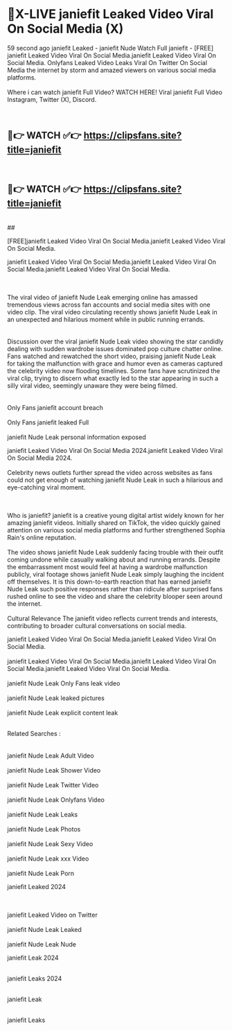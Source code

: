# 🔴X-LIVE janiefit Leaked Video Viral On Social Media (X)<br>


59 second ago janiefit Leaked  - janiefit Nude  Watch Full janiefit - [FREE] janiefit Leaked Video Viral On Social Media.janiefit Leaked Video Viral On Social Media.   Onlyfans Leaked Video Leaks Viral On Twitter On Social Media the internet by storm and amazed viewers on various social media platforms. <br><br>
Where i can watch janiefit Full Video? WATCH HERE! Viral janiefit Full Video Instagram, Twitter (X), Discord. <br>


 <br>

##  🔴👉 WATCH ✅👉  <a href="https://clipsfans.site?title=janiefit&ref=git">https://clipsfans.site?title=janiefit</a> <br>
  <br>

##  🔴👉 WATCH ✅👉  <a href="https://clipsfans.site?title=janiefit&ref=git">https://clipsfans.site?title=janiefit</a> <br>
  <br>
  ##



[FREE]janiefit Leaked Video Viral On Social Media.janiefit Leaked Video Viral On Social Media. <br>

janiefit Leaked Video Viral On Social Media.janiefit Leaked Video Viral On Social Media.janiefit Leaked Video Viral On Social Media. <br>


  <br>

  <br>
The viral video of janiefit Nude Leak emerging online has amassed tremendous views across fan accounts and social media sites with one video clip. The viral video circulating recently shows janiefit Nude Leak in an unexpected and hilarious moment while in public running errands.<br>
<br>


<br>
Discussion over the viral janiefit Nude Leak video showing the star candidly dealing with sudden wardrobe issues dominated pop culture chatter online. Fans watched and rewatched the short video, praising janiefit Nude Leak for taking the malfunction with grace and humor even as cameras captured the celebrity video now flooding timelines. Some fans have scrutinized the viral clip, trying to discern what exactly led to the star appearing in such a silly viral video, seemingly unaware they were being filmed.<br>
<br>
<br> 
Only Fans janiefit account breach<br>
<br>
Only Fans janiefit leaked Full <br>
<br>
janiefit Nude Leak personal information exposed<br>

janiefit Leaked Video Viral On Social Media 2024.janiefit Leaked Video Viral On Social Media 2024. <br>
<br>
Celebrity news outlets further spread the video across websites as fans could not get enough of watching janiefit Nude Leak in such a hilarious and eye-catching viral moment.<br>
<br>

<br>
Who is janiefit? janiefit is a creative young digital artist widely known for her amazing janiefit videos. Initially shared on TikTok, the video quickly gained attention on various social media platforms and further strengthened Sophia Rain's online reputation.<br>
<br>
The video shows janiefit Nude Leak suddenly facing trouble with their outfit coming undone while casually walking about and running errands. Despite the embarrassment most would feel at having a wardrobe malfunction publicly, viral footage shows janiefit Nude Leak simply laughing the incident off themselves. It is this down-to-earth reaction that has earned janiefit Nude Leak such positive responses rather than ridicule after surprised fans rushed online to see the video and share the celebrity blooper seen around the internet.<br>
<br>
Cultural Relevance The janiefit video reflects current trends and interests, contributing to broader cultural conversations on social media.<br>

janiefit Leaked Video Viral On Social Media.janiefit Leaked Video Viral On Social Media.<br>
<br>
janiefit Leaked Video Viral On Social Media.janiefit Leaked Video Viral On Social Media.janiefit Leaked Video Viral On Social Media.<br>
<br>
janiefit Nude Leak Only Fans leak video<br>
<br>
janiefit Nude Leak leaked pictures<br>
<br>
janiefit Nude Leak explicit content leak<br>


<br>
Related Searches :<br>
<br>

<br>
janiefit Nude Leak Adult Video<br>
<br>
janiefit Nude Leak Shower Video<br>
<br>
janiefit Nude Leak Twitter Video<br>
<br>
janiefit Nude Leak Onlyfans Video<br>
<br>
janiefit Nude Leak Leaks<br>
<br>
janiefit Nude Leak Photos<br>

<br>
janiefit Nude Leak Sexy Video<br>
<br>
janiefit Nude Leak xxx Video<br>
<br>
janiefit Nude Leak Porn<br>

janiefit  Leaked 2024 <br> <br>
<br>

janiefit Leaked Video on Twitter <br>
<br>
janiefit Nude Leak Leaked<br>
<br>
janiefit Nude Leak Nude<br>


janiefit  Leak 2024 <br> <br>



janiefit  Leaks 2024 <br> <br>



 
janiefit  Leak<br> <br>



janiefit  Leaks<br> <br>





</p>




 



</p>










